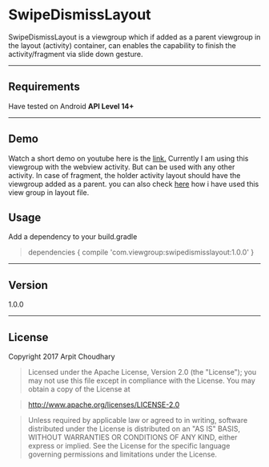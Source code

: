 SwipeDismissLayout
===================

SwipeDismissLayout is a viewgroup which if added as a parent viewgroup in the layout (activity) container, can enables the capability to finish the activity/fragment via slide down gesture.

----------

Requirements
-------------
Have tested on Android **API Level 14+**

----------

Demo
-------------------
Watch a short demo on youtube here is the [link.](https://youtu.be/53ichWG7D_E)
Currently I am using this viewgroup with the webview activity. 
But can be used with any other activity. In case of fragment, the holder activity layout should have the viewgroup added as a parent. you can also check [here](https://github.com/arpitchoudhary/SwipeDismissLayout/blob/master/app/src/main/res/layout/webview.xml) how i have used this view group in layout file.


Usage
-------------
Add a dependency to your build.gradle

>  dependencies  {
	     compile 'com.viewgroup:swipedismisslayout:1.0.0'
}

----------
Version
-------------
1.0.0

 ----------

License
-------------
 Copyright 2017 Arpit Choudhary

>Licensed under the Apache License, Version 2.0 (the "License");
you may not use this file except in compliance with the License.
You may obtain a copy of the License at

  > http://www.apache.org/licenses/LICENSE-2.0

>Unless required by applicable law or agreed to in writing, software
distributed under the License is distributed on an "AS IS" BASIS,
WITHOUT WARRANTIES OR CONDITIONS OF ANY KIND, either express or implied.
See the License for the specific language governing permissions and
limitations under the License.
